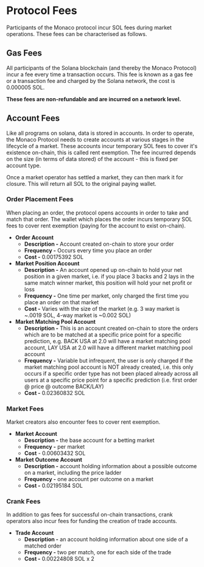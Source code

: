# Protocol Fees

Participants of the Monaco protocol incur SOL fees during market operations. These fees can be characterised as follows.

## Gas Fees

All participants of the Solana blockchain (and thereby the Monaco Protocol) incur a fee every time a transaction occurs. This fee is known as a gas fee or a transaction fee and charged by the Solana network, the cost is 0.000005 SOL.



**These fees are non-refundable and are incurred on a network level.**

## Account Fees

Like all programs on solana, data is stored in accounts. In order to operate, the Monaco Protocol needs to create accounts at various stages in the lifecycle of a market. These accounts incur temporary SOL fees to cover it's existence on-chain, this is called rent exemption. The fee incurred depends on the size (in terms of data stored) of the account - this is fixed per account type.&#x20;



Once a market operator has settled a market, they can then mark it for closure. This will return all SOL to the original paying wallet.&#x20;

### Order Placement Fees

When placing an order, the protocol opens accounts in order to take and match that order. The wallet which places the order incurs temporary SOL fees to cover rent exemption (paying for the account to exist on-chain).&#x20;

* **Order Account**&#x20;
  * **Description -** Account created on-chain to store your order
  * **Frequency -** Occurs every time you place an order
  * **Cost -** 0.00175392 SOL
* **Market Position Account**
  * **Description -** An account opened up on-chain to hold your net position in a given market, i.e. if you place 3 backs and 2 lays in the same match winner market, this position will hold your net profit or loss
  * **Frequency -** One time per market, only charged the first time you place an order on that market
  * **Cost -** Varies with the size of the market (e.g. 3 way market is \~.0019 SOL, 4-way market is \~0.002 SOL)
* **Market Matching Pool Account**
  * **Description -** This is an account created on-chain to store the orders which are to be matched at a specific price point for a specific prediction, e.g. BACK USA at 2.0 will have a market matching pool account, LAY USA at 2.0 will have a different market matching pool account
  * **Frequency -** Variable but infrequent, the user is only charged if the market matching pool account is NOT already created, i.e. this only occurs if a specific order type has not been placed already across all users at a specific price point for a specific prediction (i.e. first order @ price @ outcome BACK/LAY)
  * **Cost -** 0.02360832 SOL

### Market Fees

Market creators also encounter fees to cover rent exemption.

* **Market Account**
  * **Description -** the base account for a betting market
  * **Frequency -** per market
  * **Cost** - 0.00603432 SOL
* **Market Outcome Account**
  * **Description -** account holding information about a possible outcome on a market, including the price ladder
  * **Frequency -** one account per outcome on a market
  * **Cost -** 0.02195184 SOL

### Crank Fees

In addition to gas fees for successful on-chain transactions, crank operators also incur fees for funding the creation of trade accounts.

* **Trade Account**
  * **Description -** an account holding information about one side of a matched order
  * **Frequency -** two per match, one for each side of the trade
  * **Cost -** 0.00224808 SOL x 2&#x20;
